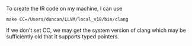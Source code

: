 

To create the IR code on my machine, I can use
```
make CC=/Users/duncan/LLVM/local_v18/bin/clang
```

If we don't set CC, we may get the system version of clang which may be
sufficiently old that it supports typed pointers.



